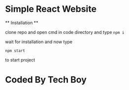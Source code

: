 # Simple React Website

** Installation **

clone repo and open cmd in code directory  and type
``` npm i ```

wait for installation and now type 

``` npm start ```

to start project


# Coded By Tech Boy 
